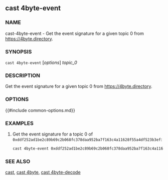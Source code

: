 ## cast 4byte-event

### NAME

cast-4byte-event - Get the event signature for a given topic 0 from <https://4byte.directory>.

### SYNOPSIS

``cast 4byte-event`` [*options*] *topic_0*

### DESCRIPTION

Get the event signature for a given topic 0 from <https://4byte.directory>.

### OPTIONS

{{#include common-options.md}}

### EXAMPLES

1. Get the event signature for a topic 0 of `0xddf252ad1be2c89b69c2b068fc378daa952ba7f163c4a11628f55a4df523b3ef`:
    ```sh
    cast 4byte-event 0xddf252ad1be2c89b69c2b068fc378daa952ba7f163c4a11628f55a4df523b3ef
    ```

### SEE ALSO

[cast](./cast.md), [cast 4byte](./cast-4byte.md), [cast 4byte-decode](./cast-4byte-decode.md)
